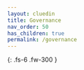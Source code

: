 ```yaml
---
layout: cluedin
title: Governance
nav_order: 50
has_children: true
permalink: /governance
---
```


{: .fs-6 .fw-300 }
